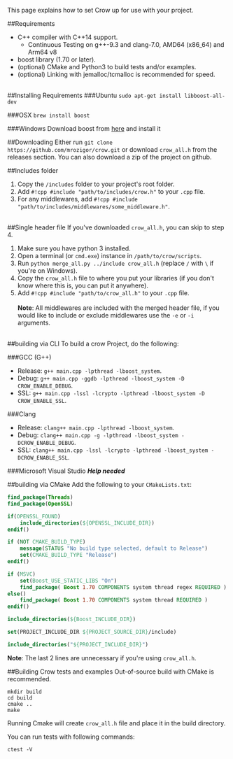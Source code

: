 This page explains how to set Crow up for use with your project.


##Requirements
 - C++ compiler with C++14 support.
    - Continuous Testing on g++-9.3 and clang-7.0, AMD64 (x86_64) and Arm64 v8
 - boost library (1.70 or later).
 - (optional) CMake and Python3 to build tests and/or examples.
 - (optional) Linking with jemalloc/tcmalloc is recommended for speed.
<br><br>

##Installing Requirements
###Ubuntu
`sudo apt-get install libboost-all-dev`

###OSX
`brew install boost`

###Windows
Download boost from [here](https://www.boost.org/) and install it

##Downloading
Either run `git clone https://github.com/mrozigor/crow.git` or download `crow_all.h` from the releases section. You can also download a zip of the project on github.

##Includes folder
1. Copy the `/includes` folder to your project's root folder.
2. Add `#!cpp #include "path/to/includes/crow.h"` to your `.cpp` file.
3. For any middlewares, add `#!cpp #include "path/to/includes/middlewares/some_middleware.h"`.
<br><br>

##Single header file
If you've downloaded `crow_all.h`, you can skip to step 4.

1. Make sure you have python 3 installed. 
2. Open a terminal (or `cmd.exe`) instance in `/path/to/crow/scripts`.
3. Run `python merge_all.py ../include crow_all.h` (replace `/` with `\` if you're on Windows).
4. Copy the `crow_all.h` file to where you put your libraries (if you don't know where this is, you can put it anywhere).
5. Add `#!cpp #include "path/to/crow_all.h"` to your `.cpp` file.
<br><br>
**Note**: All middlewares are included with the merged header file, if you would like to include or exclude middlewares use the `-e` or `-i` arguments.
<br><br>

##building via CLI
To build a crow Project, do the following:

###GCC (G++)
 - Release: `g++ main.cpp -lpthread -lboost_system`.
 - Debug: `g++ main.cpp -ggdb -lpthread -lboost_system -D CROW_ENABLE_DEBUG`.
 - SSL: `g++ main.cpp -lssl -lcrypto -lpthread -lboost_system -D CROW_ENABLE_SSL`.

###Clang
 - Release: `clang++ main.cpp -lpthread -lboost_system`.
 - Debug: `clang++ main.cpp -g -lpthread -lboost_system -DCROW_ENABLE_DEBUG`.
 - SSL: `clang++ main.cpp -lssl -lcrypto -lpthread -lboost_system -DCROW_ENABLE_SSL`.

###Microsoft Visual Studio
***Help needed***


##building via CMake
Add the following to your `CMakeLists.txt`:
``` cmake linenums="1"
find_package(Threads)
find_package(OpenSSL)

if(OPENSSL_FOUND)
	include_directories(${OPENSSL_INCLUDE_DIR})
endif()

if (NOT CMAKE_BUILD_TYPE)
	message(STATUS "No build type selected, default to Release")
	set(CMAKE_BUILD_TYPE "Release")
endif()

if (MSVC)
	set(Boost_USE_STATIC_LIBS "On")
	find_package( Boost 1.70 COMPONENTS system thread regex REQUIRED )
else()
	find_package( Boost 1.70 COMPONENTS system thread REQUIRED )
endif()

include_directories(${Boost_INCLUDE_DIR})

set(PROJECT_INCLUDE_DIR ${PROJECT_SOURCE_DIR}/include)

include_directories("${PROJECT_INCLUDE_DIR}")
```
**Note**: The last 2 lines are unnecessary if you're using `crow_all.h`.

##Building Crow tests and examples
Out-of-source build with CMake is recommended.

```
mkdir build
cd build
cmake ..
make
```
Running Cmake will create `crow_all.h` file and place it in the build directory.

You can run tests with following commands:
```
ctest -V
```
